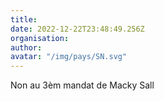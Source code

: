 ```yaml
---
title: 
date: 2022-12-22T23:48:49.256Z
organisation: 
author: 
avatar: "/img/pays/SN.svg"
---
```


Non au 3èm mandat de Macky Sall
